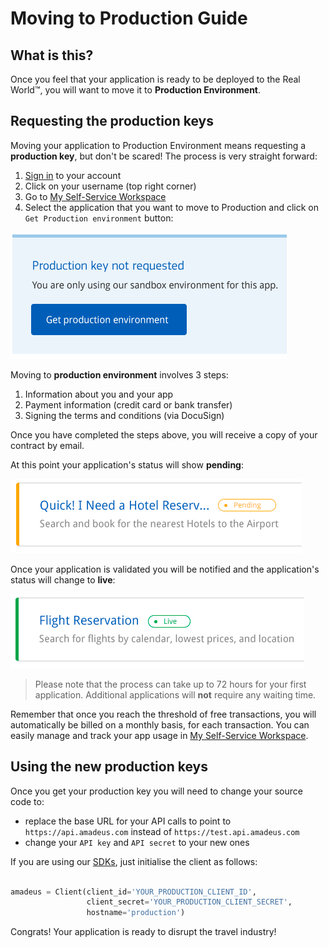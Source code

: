 # Moving to Production Guide

## What is this?

Once you feel that your application is ready to be deployed to the Real World™, you
will want to move it to __Production Environment__.

## Requesting the production keys

Moving your application to Production Environment means requesting a
__production key__, but don't be scared! The process is very straight forward:

1. [Sign in](https://developers.amadeus.com/login) to your account
2. Click on your username (top right corner)
3. Go to [My Self-Service Workspace](https://developers.amadeus.com/my-apps)
4. Select the application that you want to move to Production and click on `Get Production environment` button:

![request_prod](../images/request_production_key.png)

Moving to __production environment__ involves 3 steps:

1. Information about you and your app
2. Payment information (credit card or bank transfer)
3. Signing the terms and conditions (via DocuSign)

Once you have completed the steps above, you will receive a copy of your contract by email.

At this point your application's status will show __pending__:

![pending](../images/app_pending.png)

Once your application is validated you will be notified and the application's status will change to __live__:

![live](../images/app_live.png)

> Please note that the process can take up to 72 hours for your first application. Additional applications will __not__ require any waiting time.

Remember that once you reach the threshold of free transactions, you will automatically be billed on a monthly basis, for each transaction. You can easily manage and track your app usage in [My
Self-Service Workspace](https://developers.amadeus.com/my-apps).

## Using the new production keys

Once you get your production key you will need to change your source code to:

- replace the base URL for your API calls to point
to `https://api.amadeus.com` instead of `https://test.api.amadeus.com`
- change your `API key` and `API secret` to your new ones

If you are using our [SDKs]('https://github.com/amadeus4dev'), just initialise the client as follows:

```python

amadeus = Client(client_id='YOUR_PRODUCTION_CLIENT_ID',
                 client_secret='YOUR_PRODUCTION_CLIENT_SECRET',
                 hostname='production')
```


Congrats! Your application is ready to disrupt the travel industry!
